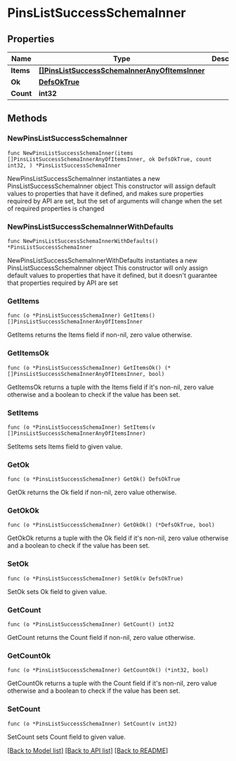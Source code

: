 # PinsListSuccessSchemaInner

## Properties

Name | Type | Description | Notes
------------ | ------------- | ------------- | -------------
**Items** | [**[]PinsListSuccessSchemaInnerAnyOfItemsInner**](PinsListSuccessSchemaInnerAnyOfItemsInner.md) |  | 
**Ok** | [**DefsOkTrue**](DefsOkTrue.md) |  | 
**Count** | **int32** |  | 

## Methods

### NewPinsListSuccessSchemaInner

`func NewPinsListSuccessSchemaInner(items []PinsListSuccessSchemaInnerAnyOfItemsInner, ok DefsOkTrue, count int32, ) *PinsListSuccessSchemaInner`

NewPinsListSuccessSchemaInner instantiates a new PinsListSuccessSchemaInner object
This constructor will assign default values to properties that have it defined,
and makes sure properties required by API are set, but the set of arguments
will change when the set of required properties is changed

### NewPinsListSuccessSchemaInnerWithDefaults

`func NewPinsListSuccessSchemaInnerWithDefaults() *PinsListSuccessSchemaInner`

NewPinsListSuccessSchemaInnerWithDefaults instantiates a new PinsListSuccessSchemaInner object
This constructor will only assign default values to properties that have it defined,
but it doesn't guarantee that properties required by API are set

### GetItems

`func (o *PinsListSuccessSchemaInner) GetItems() []PinsListSuccessSchemaInnerAnyOfItemsInner`

GetItems returns the Items field if non-nil, zero value otherwise.

### GetItemsOk

`func (o *PinsListSuccessSchemaInner) GetItemsOk() (*[]PinsListSuccessSchemaInnerAnyOfItemsInner, bool)`

GetItemsOk returns a tuple with the Items field if it's non-nil, zero value otherwise
and a boolean to check if the value has been set.

### SetItems

`func (o *PinsListSuccessSchemaInner) SetItems(v []PinsListSuccessSchemaInnerAnyOfItemsInner)`

SetItems sets Items field to given value.


### GetOk

`func (o *PinsListSuccessSchemaInner) GetOk() DefsOkTrue`

GetOk returns the Ok field if non-nil, zero value otherwise.

### GetOkOk

`func (o *PinsListSuccessSchemaInner) GetOkOk() (*DefsOkTrue, bool)`

GetOkOk returns a tuple with the Ok field if it's non-nil, zero value otherwise
and a boolean to check if the value has been set.

### SetOk

`func (o *PinsListSuccessSchemaInner) SetOk(v DefsOkTrue)`

SetOk sets Ok field to given value.


### GetCount

`func (o *PinsListSuccessSchemaInner) GetCount() int32`

GetCount returns the Count field if non-nil, zero value otherwise.

### GetCountOk

`func (o *PinsListSuccessSchemaInner) GetCountOk() (*int32, bool)`

GetCountOk returns a tuple with the Count field if it's non-nil, zero value otherwise
and a boolean to check if the value has been set.

### SetCount

`func (o *PinsListSuccessSchemaInner) SetCount(v int32)`

SetCount sets Count field to given value.



[[Back to Model list]](../README.md#documentation-for-models) [[Back to API list]](../README.md#documentation-for-api-endpoints) [[Back to README]](../README.md)


